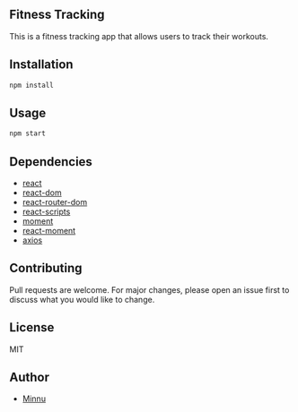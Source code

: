 ## Fitness Tracking
This is a fitness tracking app that allows users to track their workouts.

## Installation

```bash
npm install
```

## Usage

```bash
npm start
```

## Dependencies

- [react](https://www.npmjs.com/package/react)
- [react-dom](https://www.npmjs.com/package/react-dom)
- [react-router-dom](https://www.npmjs.com/package/react-router-dom)
- [react-scripts](https://www.npmjs.com/package/react-scripts)
- [moment](https://www.npmjs.com/package/moment)
- [react-moment](https://www.npmjs.com/package/react-moment)
- [axios](https://www.npmjs.com/package/axios)

## Contributing
Pull requests are welcome. For major changes, please open an issue first to discuss what you would like to change.

## License
MIT

## Author

- [Minnu](https://github.com/minnukota381)
